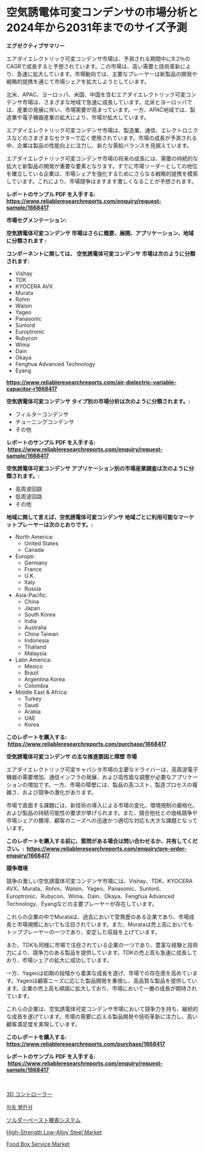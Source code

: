 <p><h1>空気誘電体可変コンデンサの市場分析と2024年から2031年までのサイズ予測</h1></p><p><strong>エグゼクティブサマリー</strong></p>
<p><p>エアダイエレクトリック可変コンデンサ市場は、予測される期間中に9.2％のCAGRで成長すると予想されています。この市場は、高い需要と技術革新により、急速に拡大しています。市場動向では、主要なプレーヤーは新製品の開発や戦略的提携を通じて市場シェアを拡大しようとしています。</p><p>北米、APAC、ヨーロッパ、米国、中国を含むエアダイエレクトリック可変コンデンサ市場は、さまざまな地域で急速に成長しています。北米とヨーロッパでは、産業の発展に伴い、市場需要が高まっています。一方、APAC地域では、製造業や電子機器産業の拡大により、市場が拡大しています。</p><p>エアダイエレクトリック可変コンデンサ市場は、製造業、通信、エレクトロニクスなどのさまざまなセクターで広く使用されています。市場の成長が予測される中、企業は製品の性能向上に注力し、新たな需給バランスを見据えています。</p><p>エアダイエレクトリック可変コンデンサ市場の将来の成長には、需要の持続的な拡大と新製品の開発が重要な要素となります。すでに市場リーダーとしての地位を確立している企業は、市場シェアを強化するためにさらなる戦略的提携を模索しています。これにより、市場競争はますます激しくなることが予想されます。</p></p>
<p><strong>レポートのサンプル PDF を入手する: <a href="https://www.reliableresearchreports.com/enquiry/request-sample/1668417">https://www.reliableresearchreports.com/enquiry/request-sample/1668417</a></strong></p>
<p><strong>市場セグメンテーション:</strong></p>
<p><strong> 空気誘電体可変コンデンサ 市場はさらに概要、展開、アプリケーション、地域に分類されます :</strong></p>
<p><strong>コンポーネントに関しては、 空気誘電体可変コンデンサ 市場は次のように分類されます: &nbsp;</strong></p>
<p><ul><li>Vishay</li><li>TDK</li><li>KYOCERA AVX</li><li>Murata</li><li>Rohm</li><li>Walsin</li><li>Yageo</li><li>Panasonic</li><li>Sunlord</li><li>Europtronic</li><li>Rubycon</li><li>Wima</li><li>Dain</li><li>Okaya</li><li>Fenghua Advanced Technology</li><li>Eyang</li></ul></p>
<p><strong><a href="https://www.reliableresearchreports.com/air-dielectric-variable-capacitor-r1668417">https://www.reliableresearchreports.com/air-dielectric-variable-capacitor-r1668417</a></strong></p>
<p><strong> 空気誘電体可変コンデンサ タイプ別の市場分析は次のように分類されます。:</strong></p>
<p><ul><li>フィルターコンデンサ</li><li>チューニングコンデンサ</li><li>その他</li></ul></p>
<p><strong>レポートのサンプル PDF を入手する: &nbsp;<a href="https://www.reliableresearchreports.com/enquiry/request-sample/1668417">https://www.reliableresearchreports.com/enquiry/request-sample/1668417</a></strong></p>
<p><strong> 空気誘電体可変コンデンサ アプリケーション別の市場産業調査は次のように分類されます。:</strong></p>
<p><ul><li>高周波回路</li><li>低周波回路</li><li>その他</li></ul></p>
<p><strong>地域に関して言えば、空気誘電体可変コンデンサ 地域ごとに利用可能なマーケットプレーヤーは次のとおりです。:</strong></p>
<p><ul>
    <li>
        North America:
        <ul>
            <li>United States</li>
            <li>Canada</li>
        </ul>
    </li>
    <li>
        Europe:
        <ul>
            <li>Germany</li>
            <li>France</li>
            <li>U.K.</li>
            <li>Italy</li>
            <li>Russia</li>
        </ul>
    </li>
    <li>
        Asia-Pacific:
        <ul>
            <li>China</li>
            <li>Japan</li>
            <li>South Korea</li>
            <li>India</li>
            <li>Australia</li>
            <li>China Taiwan</li>
            <li>Indonesia</li>
            <li>Thailand</li>
            <li>Malaysia</li>
        </ul>
    </li>
    <li>
        Latin America:
        <ul>
            <li>Mexico</li>
            <li>Brazil</li>
            <li>Argentina Korea</li>
            <li>Colombia</li>
        </ul>
    </li>
    <li>
        Middle East & Africa:
        <ul>
            <li>Turkey</li>
            <li>Saudi</li>
            <li>Arabia</li>
            <li>UAE</li>
            <li>Korea</li>
        </ul>
    </li>
    </ul></p>
<p><strong>このレポートを購入する: &nbsp;<a href="https://www.reliableresearchreports.com/purchase/1668417">https://www.reliableresearchreports.com/purchase/1668417</a></strong></p>
<p><strong>空気誘電体可変コンデンサ の主な推進要因と障壁 市場</strong></p>
<p><p>エアダイエレクトリック可変キャパシタ市場の主要なドライバーは、高周波電子機器の需要増加、通信インフラの発展、および高性能な調整が必要なアプリケーションの増加です。一方、市場の障壁には、製品の高コスト、製造プロセスの複雑さ、および競争の激化があります。</p><p>市場で直面する課題には、新技術の導入による市場の変化、環境規制の厳格化、および製品の持続可能性の要求が挙げられます。また、競合他社との価格競争や市場シェアの獲得、顧客のニーズへの迅速かつ適切な対応も大きな課題となっています。</p></p>
<p><strong>このレポートを購入する前に、質問がある場合は問い合わせるか、共有してください。:&nbsp; <a href="https://www.reliableresearchreports.com/enquiry/pre-order-enquiry/1668417">https://www.reliableresearchreports.com/enquiry/pre-order-enquiry/1668417</a></strong></p>
<p><strong>競争環境</strong></p>
<p><p>競争の激しい空気誘電体可変コンデンサ市場には、Vishay、TDK、KYOCERA AVX、Murata、Rohm、Walsin、Yageo、Panasonic、Sunlord、Europtronic、Rubycon、Wima、Dain、Okaya、Fenghua Advanced Technology、Eyangなどの主要プレーヤーが存在しています。</p><p>これらの企業の中でMurataは、過去において受賞歴のある企業であり、市場成長と市場規模においても注目されています。また、Murataは売上高においてもトッププレーヤーの一つであり、安定した収益を上げています。</p><p>また、TDKも同様に市場で注目されている企業の一つであり、豊富な経験と技術力により、競争力のある製品を提供しています。TDKの売上高も急速に成長しており、市場シェアの拡大に成功しています。</p><p>一方、Yageoは初期の段階から着実な成長を遂げ、市場での存在感を高めています。Yageoは顧客ニーズに応じた製品開発を重視し、高品質な製品を提供しています。企業の売上高も順調に拡大しており、市場において一層の成長が期待されています。</p><p>これらの企業は、空気誘電体可変コンデンサ市場において競争力を持ち、継続的な成長を遂げています。市場の需要に応える製品開発や技術革新に注力し、高い顧客満足度を実現しています。</p></p>
<p><strong>このレポートを購入する: &nbsp; <a href="https://www.reliableresearchreports.com/purchase/1668417">https://www.reliableresearchreports.com/purchase/1668417</a></strong></p>
<p><strong>レポートのサンプル PDF を入手する: &nbsp;<a href="https://www.reliableresearchreports.com/enquiry/request-sample/1668417">https://www.reliableresearchreports.com/enquiry/request-sample/1668417</a></strong><strong></strong></p>
<p>&nbsp;</p>
<p><p><a href="https://github.com/MosesSpinka1914/Market-Research-Report-List-1/blob/main/502016856417.md">3D コントローラー</a></p><p><a href="https://github.com/Tristiarton768456/Market-Research-Report-List-1/blob/main/489066354554.md">자동 밸런서</a></p><p><a href="https://github.com/RudyBoyer2017/Market-Research-Report-List-1/blob/main/257052856418.md">ソルダーペースト検査システム</a></p><p><a href="https://issuu.com/reportprime-2/docs/high-strength-low-alloy-steel-market-size-2030.ppt">High-Strength Low-Alloy Steel Market</a></p><p><a href="https://www.linkedin.com/pulse/food-box-service-market-competitive-analysis-trends-forecast-mz72e">Food Box Service Market</a></p></p>